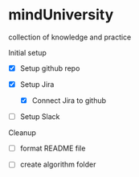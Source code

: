# mindUniversity
collection of knowledge and practice

Initial setup
- [x] Setup github repo

- [x] Setup Jira  
  - [x] Connect Jira to github

- [ ] Setup Slack


Cleanup
- [ ] format README file
- [ ] create algorithm folder



